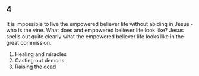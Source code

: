## 4
It is impossible to live the empowered believer life without abiding in Jesus - who is the vine.
What does and empowered believer life look like?
Jesus spells out quite clearly what the empowered believer life looks like in the great commission.

1. Healing and miracles
2. Casting out demons
3. Raising the dead
